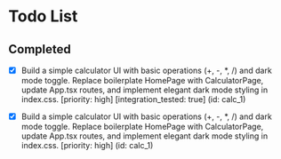 # Todo List

## Completed

- [x] Build a simple calculator UI with basic operations (+, -, *, /) and dark mode toggle. Replace boilerplate HomePage with CalculatorPage, update App.tsx routes, and implement elegant dark mode styling in index.css. [priority: high] [integration_tested: true] (id: calc_1)
- [x] Build a simple calculator UI with basic operations (+, -, *, /) and dark mode toggle. Replace boilerplate HomePage with CalculatorPage, update App.tsx routes, and implement elegant dark mode styling in index.css. [priority: high] (id: calc_1)

